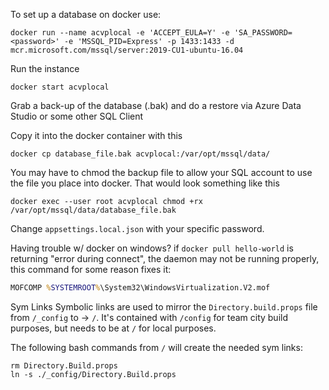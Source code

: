 To set up a database on docker use:
```
docker run --name acvplocal -e 'ACCEPT_EULA=Y' -e 'SA_PASSWORD=<password>' -e 'MSSQL_PID=Express' -p 1433:1433 -d mcr.microsoft.com/mssql/server:2019-CU1-ubuntu-16.04 
```

Run the instance
```
docker start acvplocal
```

Grab a back-up of the database (.bak) and do a restore via Azure Data Studio or some other SQL Client

Copy it into the docker container with this

```
docker cp database_file.bak acvplocal:/var/opt/mssql/data/
```

You may have to chmod the backup file to allow your SQL account to use the file you place into docker. That would look something like this

```
docker exec --user root acvplocal chmod +rx /var/opt/mssql/data/database_file.bak
```

Change `appsettings.local.json` with your specific password.

Having trouble w/ docker on windows? if `docker pull hello-world` is returning "error during connect", the daemon may not be running properly, this command for some reason fixes it:

```cmd
MOFCOMP %SYSTEMROOT%\System32\WindowsVirtualization.V2.mof
```

Sym Links
Symbolic links are used to mirror the `Directory.build.props` file from `/_config` to -> `/`.  It's contained with `/config` for team city build purposes, but needs to be at `/` for local purposes.

The following bash commands from `/` will create the needed sym links:

```
rm Directory.Build.props
ln -s ./_config/Directory.Build.props
```